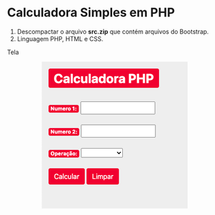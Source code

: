<h1>Calculadora Simples em PHP</h1>

1. Descompactar o arquivo <b>src.zip</b> que contém arquivos do Bootstrap.
2. Linguagem PHP, HTML e CSS.

Tela
<p align="center"><img src="index.png" title="Calculadora"></p>



